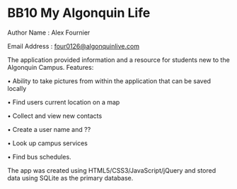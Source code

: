 BB10 My Algonquin Life
======================

Author Name : Alex Fournier

Email Address : four0126@algonquinlive.com

The application provided information and a resource for students new to the Algonquin Campus.
Features:

•	Ability to take pictures from within the application that can be saved locally

•	Find users current location on a map

•	Collect and view new contacts

•	Create a user name and ??

•	Look up campus services

•	Find bus schedules.


The app was created using HTML5/CSS3/JavaScript/jQuery and stored data using SQLite as the primary database.

